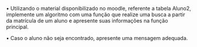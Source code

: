• Utilizando o material disponibilizado no moodle, referente a
tabela Aluno2, implemente um algoritmo com uma função
que realize uma busca a partir da matrícula de um aluno e
apresente suas informações na função principal.

• Caso o aluno não seja encontrado, apresente uma mensagem
adequada.
